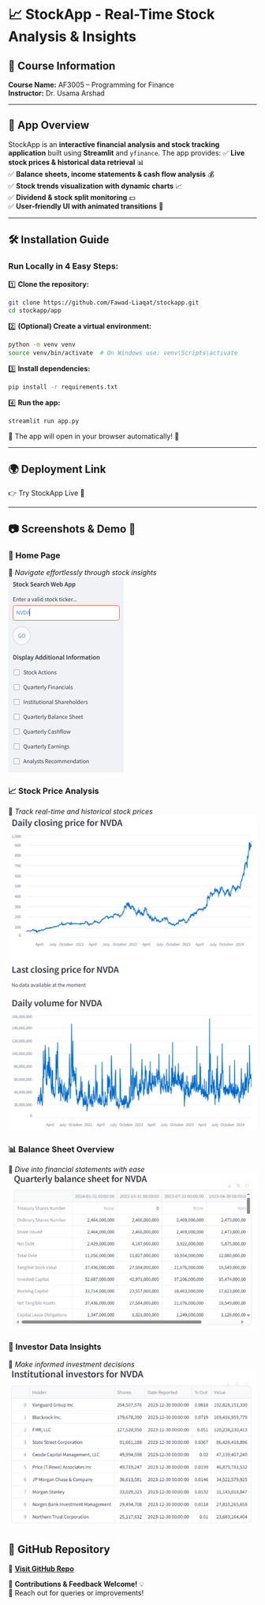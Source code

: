 # 📈 StockApp - Real-Time Stock Analysis & Insights

## 📌 Course Information
**Course Name:** AF3005 – Programming for Finance  
**Instructor:** Dr. Usama Arshad  

---

## 🚀 App Overview
StockApp is an **interactive financial analysis and stock tracking application** built using **Streamlit** and `yfinance`. The app provides:
✅ **Live stock prices & historical data retrieval** 📊  
✅ **Balance sheets, income statements & cash flow analysis** 💰  
✅ **Stock trends visualization with dynamic charts** 📈  
✅ **Dividend & stock split monitoring** 💵  
✅ **User-friendly UI with animated transitions** 🎨  

---

## 🛠 Installation Guide  
### Run Locally in 4 Easy Steps:

1️⃣ **Clone the repository:**  
   ```sh
   git clone https://github.com/Fawad-Liaqat/stockapp.git
   cd stockapp/app
   ```
2️⃣ **(Optional) Create a virtual environment:**  
   ```sh
   python -m venv venv
   source venv/bin/activate  # On Windows use: venv\Scripts\activate
   ```
3️⃣ **Install dependencies:**  
   ```sh
   pip install -r requirements.txt
   ```
4️⃣ **Run the app:**  
   ```sh
   streamlit run app.py
   ```

🔹 The app will open in your browser automatically! 🎉  

---

## 🌍 Deployment Link  
👉 Try StockApp Live 🚀 

---

## 📷 Screenshots & Demo 🎥
### **📌 Home Page**  
📍 *Navigate effortlessly through stock insights*  
![StockApp Menu](streamnvda_menu.PNG)

### **📈 Stock Price Analysis**  
📍 *Track real-time and historical stock prices*  
![Stock Price](streamnvda_price.PNG)

### **📊 Balance Sheet Overview**  
📍 *Dive into financial statements with ease*  
![Balance Sheet](streamnvda_balancesheet.PNG)

### **📜 Investor Data Insights**  
📍 *Make informed investment decisions*  
![Investor Data](streamnvda_investors.PNG)




## 📌 GitHub Repository  
🔗 **[Visit GitHub Repo](https://github.com/Fawad-Liaqat/stockapp)**  

🚀 **Contributions & Feedback Welcome!** 💡  
📧 Reach out for queries or improvements!  

